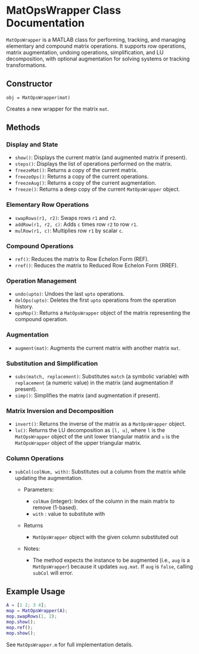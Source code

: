 # MatOpsWrapper Class Documentation

`MatOpsWrapper` is a MATLAB class for performing, tracking, and managing elementary and compound matrix operations. It supports row operations, matrix augmentation, undoing operations, simplification, and LU decomposition, with optional augmentation for solving systems or tracking transformations.

## Constructor

```
obj = MatOpsWrapper(mat)
```
Creates a new wrapper for the matrix `mat`.

## Methods

### Display and State
- `show()`: Displays the current matrix (and augmented matrix if present).
- `steps()`: Displays the list of operations performed on the matrix.
- `freezeMat()`: Returns a copy of the current matrix.
- `freezeOps()`: Returns a copy of the current operations.
- `freezeAug()`: Returns a copy of the current augmentation.
- `freeze()`: Returns a deep copy of the current `MatOpsWrapper` object.

### Elementary Row Operations
- `swapRows(r1, r2)`: Swaps rows `r1` and `r2`.
- `addRow(r1, r2, c)`: Adds `c` times row `r2` to row `r1`.
- `mulRow(r1, c)`: Multiplies row `r1` by scalar `c`.

### Compound Operations
- `ref()`: Reduces the matrix to Row Echelon Form (REF).
- `rref()`: Reduces the matrix to Reduced Row Echelon Form (RREF).

### Operation Management
- `undo(upto)`: Undoes the last `upto` operations.
- `delOps(upto)`: Deletes the first `upto` operations from the operation history.
- `opsMop()`: Returns a `MatOpsWrapper` object of the matrix representing the compound operation.

### Augmentation
- `augment(mat)`: Augments the current matrix with another matrix `mat`.

### Substitution and Simplification
- `subs(match, replacement)`: Substitutes `match` (a symbolic variable) with `replacement` (a numeric value) in the matrix (and augmentation if present).
- `simp()`: Simplifies the matrix (and augmentation if present).

### Matrix Inversion and Decomposition
- `invert()`: Returns the inverse of the matrix as a `MatOpsWrapper` object.
- `lu()`: Returns the LU decomposition as `[l, u]`, where `l` is the `MatOpsWrapper` object of the unit lower triangular matrix and `u` is the `MatOpsWrapper` object of the upper triangular matrix.

### Column Operations
- `subCol(colNum, with)`: Substitutes out a column from the matrix while updating the augmentation.

	- Parameters:
		- `colNum` (integer): Index of the column in the main matrix to remove (1-based).
		- `with` : value to substitute with

	- Returns
		- `MatOpsWrapper` object with the given column substituted out

	- Notes:
		- The method expects the instance to be augmented (i.e., `aug` is a `MatOpsWrapper`) because it updates `aug.mat`. If `aug` is `false`, calling `subCol` will error.

## Example Usage

```matlab
A = [1 2; 3 4];
mop = MatOpsWrapper(A);
mop.swapRows(1, 2);
mop.show();
mop.ref();
mop.show();
```

See `MatOpsWrapper.m` for full implementation details.

